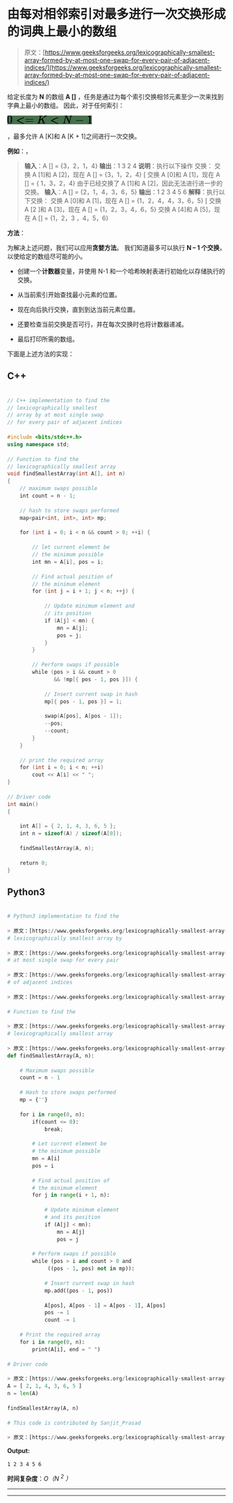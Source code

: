 # 由每对相邻索引对最多进行一次交换形成的词典上最小的数组

> 原文：[https://www.geeksforgeeks.org/lexicographically-smallest-array-formed-by-at-most-one-swap-for-every-pair-of-adjacent-indices/](https://www.geeksforgeeks.org/lexicographically-smallest-array-formed-by-at-most-one-swap-for-every-pair-of-adjacent-indices/)

给定长度为 **N** 的数组 **A []** ，任务是通过为每个索引交换相邻元素至少一次来找到字典上最小的数组。 因此，对于任何索引：

![0 <= K < N-1 ](img/d49f8f8020d0874fbec2e57f46732f6e.png "Rendered by QuickLaTeX.com")

，最多允许 A [K]和 A [K + 1]之间进行一次交换。

**例如**：，

> **输入**：A [] = {3，2，1，4}
> **输出**：1 3 2 4
> **说明**：执行以下操作 交换：
> 交换 A [1]和 A [2]，现在 A [] = {3，1，2，4} [
> 交换 A [0]和 A [1]，现在 A [] = { 1，3，2，4}
> 由于已经交换了 A [1]和 A [2]，因此无法进行进一步的交换。
> **输入**：A [] = {2，1，4，3，6，5}
> **输出**：1 2 3 4 5 6
> **解释**：执行以下交换：
> 交换 A [0]和 A [1]，现在 A [] = {1，2，4，4，3，6，5} [
> 交换 A [2 ]和 A [3]，现在 A [] = {1，2，3，4，6，5}
> 交换 A [4]和 A [5]，现在 A [] = {1，2，3 ，4，5，6}

**方法**：

为解决上述问题，我们可以应用**贪婪方法**。 我们知道最多可以执行 **N – 1 个交换**，以使给定的数组尽可能的小。

*   创建一个**计数器**变量，并使用 N-1 和一个哈希映射表进行初始化以存储执行的交换。

*   从当前索引开始查找最小元素的位置。

*   现在向后执行交换，直到到达当前元素位置。

*   还要检查当前交换是否可行，并在每次交换时也将计数器递减。

*   最后打印所需的数组。

下面是上述方法的实现：

## C++

```cpp

// C++ implementation to find the 
// lexicographically smallest 
// array by at most single swap 
// for every pair of adjacent indices 

#include <bits/stdc++.h> 
using namespace std; 

// Function to find the 
// lexicographically smallest array 
void findSmallestArray(int A[], int n) 
{ 
    // maximum swaps possible 
    int count = n - 1; 

    // hash to store swaps performed 
    map<pair<int, int>, int> mp; 

    for (int i = 0; i < n && count > 0; ++i) { 

        // let current element be 
        // the minimum possible 
        int mn = A[i], pos = i; 

        // Find actual position of 
        // the minimum element 
        for (int j = i + 1; j < n; ++j) { 

            // Update minimum element and 
            // its position 
            if (A[j] < mn) { 
                mn = A[j]; 
                pos = j; 
            } 
        } 

        // Perform swaps if possible 
        while (pos > i && count > 0 
               && !mp[{ pos - 1, pos }]) { 

            // Insert current swap in hash 
            mp[{ pos - 1, pos }] = 1; 

            swap(A[pos], A[pos - 1]); 
            --pos; 
            --count; 
        } 
    } 

    // print the required array 
    for (int i = 0; i < n; ++i) 
        cout << A[i] << " "; 
} 

// Driver code 
int main() 
{ 

    int A[] = { 2, 1, 4, 3, 6, 5 }; 
    int n = sizeof(A) / sizeof(A[0]); 

    findSmallestArray(A, n); 

    return 0; 
} 

```

## Python3

```py

# Python3 implementation to find the 

> 原文：[https://www.geeksforgeeks.org/lexicographically-smallest-array-formed-by-at-most-one-swap-for-every-pair-of-adjacent-indices/](https://www.geeksforgeeks.org/lexicographically-smallest-array-formed-by-at-most-one-swap-for-every-pair-of-adjacent-indices/)
# lexicographically smallest array by 

> 原文：[https://www.geeksforgeeks.org/lexicographically-smallest-array-formed-by-at-most-one-swap-for-every-pair-of-adjacent-indices/](https://www.geeksforgeeks.org/lexicographically-smallest-array-formed-by-at-most-one-swap-for-every-pair-of-adjacent-indices/)
# at most single swap for every pair 

> 原文：[https://www.geeksforgeeks.org/lexicographically-smallest-array-formed-by-at-most-one-swap-for-every-pair-of-adjacent-indices/](https://www.geeksforgeeks.org/lexicographically-smallest-array-formed-by-at-most-one-swap-for-every-pair-of-adjacent-indices/)
# of adjacent indices 

> 原文：[https://www.geeksforgeeks.org/lexicographically-smallest-array-formed-by-at-most-one-swap-for-every-pair-of-adjacent-indices/](https://www.geeksforgeeks.org/lexicographically-smallest-array-formed-by-at-most-one-swap-for-every-pair-of-adjacent-indices/)

# Function to find the 

> 原文：[https://www.geeksforgeeks.org/lexicographically-smallest-array-formed-by-at-most-one-swap-for-every-pair-of-adjacent-indices/](https://www.geeksforgeeks.org/lexicographically-smallest-array-formed-by-at-most-one-swap-for-every-pair-of-adjacent-indices/)
# lexicographically smallest array 

> 原文：[https://www.geeksforgeeks.org/lexicographically-smallest-array-formed-by-at-most-one-swap-for-every-pair-of-adjacent-indices/](https://www.geeksforgeeks.org/lexicographically-smallest-array-formed-by-at-most-one-swap-for-every-pair-of-adjacent-indices/)
def findSmallestArray(A, n): 

    # Maximum swaps possible 
    count = n - 1

    # Hash to store swaps performed 
    mp = {''} 

    for i in range(0, n): 
        if(count <= 0): 
            break; 

        # Let current element be 
        # the minimum possible 
        mn = A[i] 
        pos = i 

        # Find actual position of 
        # the minimum element 
        for j in range(i + 1, n): 

            # Update minimum element  
            # and its position 
            if (A[j] < mn): 
                mn = A[j] 
                pos = j 

        # Perform swaps if possible 
        while (pos > i and count > 0 and 
             ((pos - 1, pos) not in mp)): 

            # Insert current swap in hash 
            mp.add((pos - 1, pos)) 

            A[pos], A[pos - 1] = A[pos - 1], A[pos] 
            pos -= 1
            count -= 1

    # Print the required array 
    for i in range(0, n): 
        print(A[i], end = " ") 

# Driver code 

> 原文：[https://www.geeksforgeeks.org/lexicographically-smallest-array-formed-by-at-most-one-swap-for-every-pair-of-adjacent-indices/](https://www.geeksforgeeks.org/lexicographically-smallest-array-formed-by-at-most-one-swap-for-every-pair-of-adjacent-indices/)
A = [ 2, 1, 4, 3, 6, 5 ] 
n = len(A) 

findSmallestArray(A, n) 

# This code is contributed by Sanjit_Prasad 

> 原文：[https://www.geeksforgeeks.org/lexicographically-smallest-array-formed-by-at-most-one-swap-for-every-pair-of-adjacent-indices/](https://www.geeksforgeeks.org/lexicographically-smallest-array-formed-by-at-most-one-swap-for-every-pair-of-adjacent-indices/)

```

**Output:** 

```
1 2 3 4 5 6

```

**时间复杂度**：*O（N <sup>2</sup> ）*



* * *

* * *



